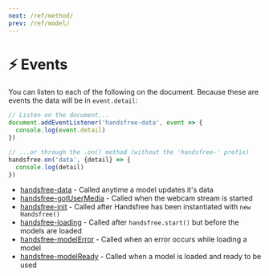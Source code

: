```yaml
---
next: /ref/method/
prev: /ref/model/
---
```

# ⚡ Events

You can listen to each of the following on the document. Because these are events the data will be in `event.detail`:

```js
// Listen on the document...
document.addEventListener('handsfree-data', event => {
  console.log(event.detail)
})

// ...or through the .on() method (without the 'handsfree-' prefix)
handsfree.on('data', {detail} => {
  console.log(detail)
})
```

- [handsfree-data](/ref/event/handsfree-data/) - Called anytime a model updates it's data
- [handsfree-gotUserMedia](/ref/event/gotUserMedia/) - Called when the webcam stream is started
- [handsfree-init](/ref/event/handsfree-init/) - Called after Handsfree has been instantiated with `new Handsfree()`
- [handsfree-loading](/ref/event/handsfree-loading/) - Called after `handsfree.start()` but before the models are loaded
- [handsfree-modelError](/ref/event/handsfree-modelError/) - Called when an error occurs while loading a model
- [handsfree-modelReady](/ref/event/handsfree-modelReady/) - Called when a model is loaded and ready to be used